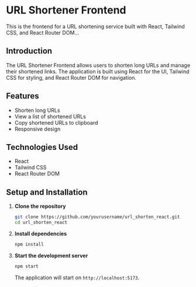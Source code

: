 # URL Shortener Frontend

This is the frontend for a URL shortening service built with React, Tailwind CSS, and React Router DOM...



## Introduction

The URL Shortener Frontend allows users to shorten long URLs and manage their shortened links. The application is built using React for the UI, Tailwind CSS for styling, and React Router DOM for navigation.

## Features

- Shorten long URLs
- View a list of shortened URLs
- Copy shortened URLs to clipboard
- Responsive design

## Technologies Used

- React
- Tailwind CSS
- React Router DOM


## Setup and Installation

1. **Clone the repository**

    ```bash
    git clone https://github.com/yourusername/url_shorten_react.git
    cd url_shorten_react
    ```

2. **Install dependencies**

    ```bash
    npm install
    ```

3. **Start the development server**

    ```bash
    npm start
    ```

    The application will start on `http://localhost:5173`.



